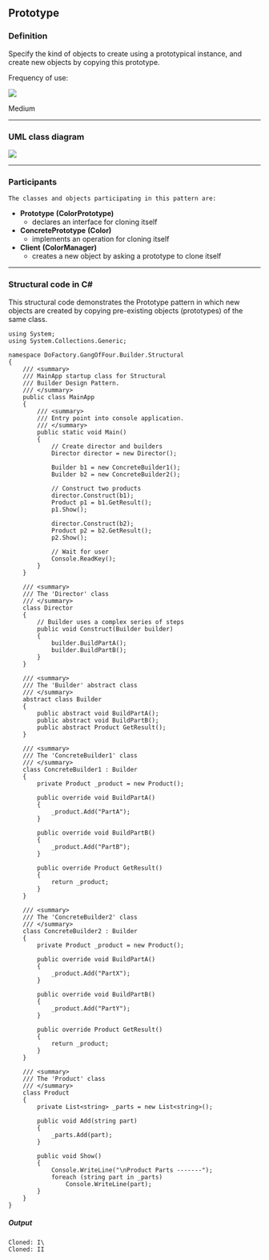 ## Prototype

### Definition

Specify the kind of objects to create using a prototypical instance, and create new objects by copying this prototype.

Frequency of use:

![](https://www.dofactory.com/images/patterns/use_medium.jpg)

Medium

* * *

### UML class diagram

![](https://www.dofactory.com/images/diagrams/net/prototype.gif)

* * *

### Participants

    The classes and objects participating in this pattern are:

-   **Prototype**  **(ColorPrototype)**
    -   declares an interface for cloning itself
-   **ConcretePrototype**  **(Color)**
    -   implements an operation for cloning itself
-   **Client**  **(ColorManager)**
    -   creates a new object by asking a prototype to clone itself

* * *

### Structural code in C#

This structural code demonstrates the Prototype pattern in which new objects are created by copying pre-existing objects (prototypes) of the same class.

    using System;
    using System.Collections.Generic;

    namespace DoFactory.GangOfFour.Builder.Structural
    {
        /// <summary>
        /// MainApp startup class for Structural
        /// Builder Design Pattern.
        /// </summary>
        public class MainApp
        {
            /// <summary>
            /// Entry point into console application.
            /// </summary>
            public static void Main()
            {
                // Create director and builders
                Director director = new Director();

                Builder b1 = new ConcreteBuilder1();
                Builder b2 = new ConcreteBuilder2();

                // Construct two products
                director.Construct(b1);
                Product p1 = b1.GetResult();
                p1.Show();

                director.Construct(b2);
                Product p2 = b2.GetResult();
                p2.Show();

                // Wait for user
                Console.ReadKey();
            }
        }

        /// <summary>
        /// The 'Director' class
        /// </summary>
        class Director
        {
            // Builder uses a complex series of steps
            public void Construct(Builder builder)
            {
                builder.BuildPartA();
                builder.BuildPartB();
            }
        }

        /// <summary>
        /// The 'Builder' abstract class
        /// </summary>
        abstract class Builder
        {
            public abstract void BuildPartA();
            public abstract void BuildPartB();
            public abstract Product GetResult();
        }

        /// <summary>
        /// The 'ConcreteBuilder1' class
        /// </summary>
        class ConcreteBuilder1 : Builder
        {
            private Product _product = new Product();

            public override void BuildPartA()
            {
                _product.Add("PartA");
            }

            public override void BuildPartB()
            {
                _product.Add("PartB");
            }

            public override Product GetResult()
            {
                return _product;
            }
        }

        /// <summary>
        /// The 'ConcreteBuilder2' class
        /// </summary>
        class ConcreteBuilder2 : Builder
        {
            private Product _product = new Product();

            public override void BuildPartA()
            {
                _product.Add("PartX");
            }

            public override void BuildPartB()
            {
                _product.Add("PartY");
            }

            public override Product GetResult()
            {
                return _product;
            }
        }

        /// <summary>
        /// The 'Product' class
        /// </summary>
        class Product
        {
            private List<string> _parts = new List<string>();

            public void Add(string part)
            {
                _parts.Add(part);
            }

            public void Show()
            {
                Console.WriteLine("\nProduct Parts -------");
                foreach (string part in _parts)
                    Console.WriteLine(part);
            }
        }
    }

##### Output

    Cloned: I\
    Cloned: II
